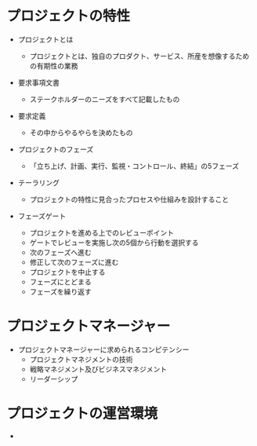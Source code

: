 # プロジェクトの特性

* プロジェクトとは
  * プロジェクトとは、独自のプロダクト、サービス、所産を想像するための有期性の業務

* 要求事項文書
  * ステークホルダーのニーズをすべて記載したもの
* 要求定義
  * その中からやるやらを決めたもの

* プロジェクトのフェーズ
  * 「立ち上げ、計画、実行、監視・コントロール、終結」の5フェーズ

* テーラリング
  * プロジェクトの特性に見合ったプロセスや仕組みを設計すること

* フェーズゲート
  * プロジェクトを進める上でのレビューポイント
  * ゲートでレビューを実施し次の5個から行動を選択する
  * 次のフェーズへ進む
  * 修正して次のフェーズに進む
  * プロジェクトを中止する
  * フェーズにとどまる
  * フェーズを繰り返す

# プロジェクトマネージャー

* プロジェクトマネージャーに求められるコンピテンシー
  * プロジェクトマネジメントの技術
  * 戦略マネジメント及びビジネスマネジメント
  * リーダーシップ
  
# プロジェクトの運営環境

* 

